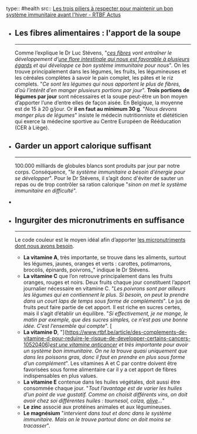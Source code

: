 type:: #health
src:: [Les trois piliers à respecter pour maintenir un bon système immunitaire avant l'hiver - RTBF Actus](https://www.rtbf.be/article/les-trois-piliers-a-respecter-pour-maintenir-un-bon-systeme-immunitaire-avant-l-hiver-11465303?utm_campaign=Tendance+22-11-2024&utm_medium=email&utm_source=Newsletter&actId=%7EahjpOv2BbAOvuyC4YAY21U95aE9quhLYede2__LuuwZgE9ha8aN2_EL_5h_2v8Lc1o1b6vHcWyR7bDyPEHmTP4UM9NC8P8Mh30sfgvfxr_syBPkYe38EI7tRb&actCampaignType=CAMPAIGN_MAIL&actSource=728202)

- ## Les fibres alimentaires : l'apport de la soupe
  ----------------------------------------------
  
   Comme l’explique le Dr Luc Stévens, "_[ces fibres](https://www.rtbf.be/article/les-aliments-riches-en-fibres-permettraient-de-reduire-les-risques-de-maladies-chroniques-10117837) vont entraîner le développement d’[une flore intestinale qui nous est favorable à plusieurs égards](https://www.rtbf.be/article/le-microbiote-intestinal-un-acteur-cle-de-notre-sante-10971555) et qui développe ce bon système immunitaire pour nous_".  On les trouve principalement dans les légumes, les fruits, les légumineuses et les céréales complètes à savoir le pain complet, les pâtes et le riz complets. "_Ce sont les légumes qui nous apportent le plus de fibres, d’où l’intérêt d’en manger plusieurs portions par jour_".  **Trois portions de légumes par jour** sont nécessaires et la soupe peut-être un bon moyen d’apporter l’une d’entre elles de façon aisée. En Belgique, la moyenne est de 15 à 20 g/jour. Or **il en faut au minimum 30 g**. "_Nous devons manger plus de légumes_" insiste le médecin nutritionniste et diététicien qui exerce la médecine sportive au Centre Européen de Rééducation (CER à Liège).​​​​​​​
- ## Garder un apport calorique suffisant
  ------------------------------------
  
   100.000 milliards de globules blancs sont produits par jour par notre corps. Conséquence, "_le système immunitaire a besoin d’énergie pour se développer_".  Pour le Dr Stévens, il s’agit donc d'éviter de sauter un repas ou de trop contrôler sa ration calorique "_sinon on met le système immunitaire en difficulté_".
-
- ## Ingurgiter des micronutriments en suffisance
  --------------------------------------------
  
   Le code couleur est le moyen idéal afin d’apporter [les micronutriments dont nous avons besoin](https://www.rtbf.be/article/en-manque-de-vitamines-preferez-une-alimentation-saine-aux-complements-9426343).
	- **La vitamine A**, très importante, se trouve dans les aliments, surtout les légumes, jaunes, oranges et verts : carottes, potimarrons, brocolis, épinards, poivrons_" indique le Dr Stévens.
	- **La vitamine C** que l’on retrouve principalement dans les fruits oranges, rouges et noirs. Deux fruits chaque jour constituent l’apport journalier nécessaire en vitamine C. "_Les poivrons sont par ailleurs les légumes qui en contiennent le plus. Si besoin, on peut la prendre dans un court laps de temps sous forme de compléments_". Le jus de fruits peut faire partie de cet apport. Il est riche en sucres certes, mais il s’agit d’établir un équilibre. "_Si effectivement, je ne mange, le matin par_ _exemple, que des sucres simples, ce n’est pas une bonne idée. C’est l’ensemble qui compte_".  [
	- **La vitamine D**, "](https://www.rtbf.be/article/des-complements-de-vitamine-d-pour-reduire-le-risque-de-developper-certains-cancers-10520406)_[est une vitamine anticancer](https://www.rtbf.be/article/des-complements-de-vitamine-d-pour-reduire-le-risque-de-developper-certains-cancers-10520406) et très importante pour avoir un système bon immunitaire. On ne la trouve quasi uniquement que dans les poissons gras, donc il faut en prendre en plus sous forme d’un complément_". Les vitamines A et C par contre doivent être favorisées sous forme alimentaire car il y a cet apport de fibres indispensables en plus values.
	- **La vitamine E** contenue dans les huiles végétales, doit aussi être consommée chaque jour. "_Tout l’avantage est de varier les huiles d’un point de vue gustatif. Comme on choisit différents vins, on doit avoir chez soi différentes huiles : tournesol, colza, [olive](https://www.rtbf.be/article/huile-d-olive-enfin-de-meilleures-perspectives-apres-un-envol-historique-des-prix-11432353)…_"
	- **Le zinc** associé aux protéines animales et aux légumineuses.
	- **Le magnésium** "_intervient dans tout et donc dans le système immunitaire. Mais on le trouve partout donc on doit moins se tracasser_".